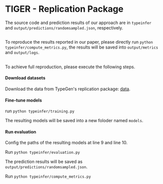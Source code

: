 # TIGER - Replication Package

The source code and prediction results of our approach are in `typeinfer` and `output/predictions/randomsampled.json`, respectively. 

##
To reproduce the results reported in our paper, please directly run `python typeinfer/compute_metrics.py`, the results will be saved into `output/metrics` and `output/logs`.


## 
To achieve full reproduction, please execute the following steps.

#### Download datasets
Download the data from TypeGen's replication package: [data](https://github.com/JohnnyPeng18/TypeGen/releases/tag/data).


#### Fine-tune models
run `python typeinfer/training.py`

The resulting models will be saved into a new foloder named `models`.

#### Run evaluation
Config the paths of the resulting models at line 9 and line 10.

Run `python typeinfer/evaluation.py`

The prediction results will be saved as `output/predictions/randomsampled.json`.

Run `python typeinfer/compute_metrics.py`
